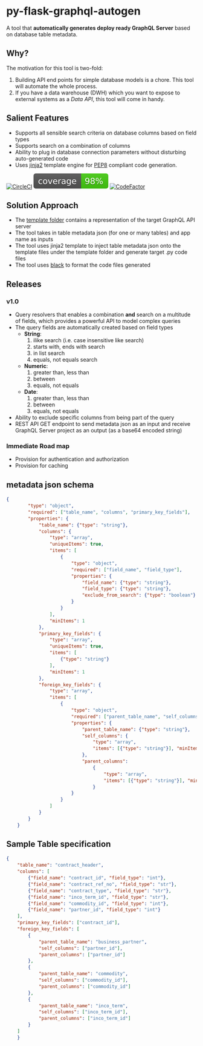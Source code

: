 # py-flask-graphql-autogen

A tool that __automatically generates deploy ready GraphQL Server__ based on database table metadata. 

## Why?
The motivation for this tool is two-fold:
1. Building API end points for simple database models is a chore. This tool will automate the whole process.
2. If you have a data warehouse (DWH) which you want to expose to external systems as a _Data API_, this tool will come in handy. 

## Salient Features
- Supports all sensible search criteria on database columns based on field types
- Supports search on a combination of columns
- Ability to plug in database connection parameters without disturbing auto-generated code 
- Uses [jinja2](https://jinja.palletsprojects.com/en/2.10.x/) template engine for [PEP8](https://www.python.org/dev/peps/pep-0008/) compliant code generation.

[![CircleCI](https://dl.circleci.com/status-badge/img/gh/jeyabalajis/py-flask-graphql-autogen/tree/master.svg?style=svg)](https://dl.circleci.com/status-badge/redirect/gh/jeyabalajis/py-flask-graphql-autogen/tree/master)
![](coverage.svg)
[![CodeFactor](https://www.codefactor.io/repository/github/jeyabalajis/py-flask-graphql-autogen/badge/master)](https://www.codefactor.io/repository/github/jeyabalajis/py-flask-graphql-autogen/overview/master)

## Solution Approach
- The [template folder](./template) contains a representation of the target GraphQL API server
- The tool takes in table metadata json (for one or many tables) and app name as inputs
- The tool uses jinja2 template to inject table metadata json onto the template files under the template folder and generate target .py code files
- The tool uses [black](https://black.readthedocs.io/en/stable/) to format the code files generated    

## Releases

### v1.0
- Query resolvers that enables a combination __and__ search on  a multitude of fields, which provides a powerful API to model complex queries
- The query fields are automatically created based on field types
    - __String__:
        1. ilike search (i.e. case insensitive like search)
        2. starts with, ends with search
        3. in list search
        4. equals, not equals search
    - __Numeric__:
        1. greater than, less than
        2. between
        3. equals, not equals
    - __Date__:
        1. greater than, less than
        2. between
        3. equals, not equals        
- Ability to exclude specific columns from being part of the query
- REST API GET endpoint to send metadata json as an input and receive GraphQL Server project as an output (as a base64 encoded string) 

### Immediate Road map
- Provision for authentication and authorization
- Provision for caching

## metadata json schema
```json
{
        "type": "object",
        "required": ["table_name", "columns", "primary_key_fields"],
        "properties": {
            "table_name": {"type": "string"},
            "columns": {
                "type": "array",
                "uniqueItems": true,
                "items": [
                    {
                        "type": "object",
                        "required": ["field_name", "field_type"],
                        "properties": {
                            "field_name": {"type": "string"},
                            "field_type": {"type": "string"},
                            "exclude_from_search": {"type": "boolean"}
                        }
                    }
                ],
                "minItems": 1
            },
            "primary_key_fields": {
                "type": "array",
                "uniqueItems": true,
                "items": [
                    {"type": "string"}
                ],
                "minItems": 1
            },
            "foreign_key_fields": {
                "type": "array",
                "items": [
                    {
                        "type": "object",
                        "required": ["parent_table_name", "self_columns", "parent_columns"],
                        "properties": {
                            "parent_table_name": {"type": "string"},
                            "self_columns": {
                                "type": "array",
                                "items": [{"type": "string"}], "minItems": 1, "uniqueItems": true
                            },
                            "parent_columns":
                                {
                                    "type": "array",
                                    "items": [{"type": "string"}], "minItems": 1, "uniqueItems": true
                                }
                        }
                    }
                ]
            }
        }
    }
```

## Sample Table specification

```json
{
    "table_name": "contract_header",
    "columns": [
        {"field_name": "contract_id", "field_type": "int"},
        {"field_name": "contract_ref_no", "field_type": "str"},
        {"field_name": "contract_type", "field_type": "str"},
        {"field_name": "inco_term_id", "field_type": "str"},
        {"field_name": "commodity_id", "field_type": "int"},
        {"field_name": "partner_id", "field_type": "int"}
    ],
    "primary_key_fields": ["contract_id"],
    "foreign_key_fields": [
        {
            "parent_table_name": "business_partner",
            "self_columns": ["partner_id"],
            "parent_columns": ["partner_id"]
        },
        {
            "parent_table_name": "commodity",
            "self_columns": ["commodity_id"],
            "parent_columns": ["commodity_id"]
        },
        {
            "parent_table_name": "inco_term",
            "self_columns": ["inco_term_id"],
            "parent_columns": ["inco_term_id"]
        }
    ]
    }
```

